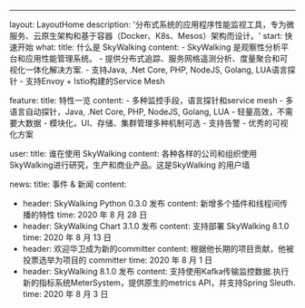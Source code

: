---
layout: LayoutHome
description: '分布式系统的应用程序性能监视工具，专为微服务、云原生架构和基于容器（Docker、K8s、Mesos）架构而设计。'
start: 快速开始
what:
  title: 什么是 SkyWalking
  content:
    - SkyWalking 是观察性分析平台和应用性能管理系统。
    - 提供分布式追踪、服务网格遥测分析、度量聚合和可视化一体化解决方案.
    - 支持Java, .Net Core, PHP, NodeJS, Golang, LUA语言探针
    - 支持Envoy + Istio构建的Service Mesh

feature:
  title: 特性一览
  content:
    - 多种监控手段，语言探针和service mesh
    - 多语言自动探针，Java, .Net Core, PHP, NodeJS, Golang, LUA
    - 轻量高效，不需要大数据
    - 模块化，UI、存储、集群管理多种机制可选
    - 支持告警
    - 优秀的可视化方案


user:
  title: 谁在使用 SkyWalking
  content: 各种各样的公司和组织使用SkyWalking进行研究，生产和商业产品。这是SkyWalking 的用户墙

news:
  title: 事件 & 新闻
  content:
  - header: SkyWalking Python 0.3.0 发布
    content: 新增多个插件和线程间传播的特性
    time: 2020 年 8 月 28 日
  - header: SkyWalking Chart 3.1.0 发布
    content: 支持部署 SkyWalking 8.1.0
    time: 2020 年 8 月 13 日
  - header: 欢迎华卫成为新的committer
    content: 根据他长期的项目贡献，他被投票选举为项目的 committer
    time: 2020 年 8 月 1 日
  - header: SkyWalking 8.1.0 发布
    content: 支持使用Kafka传输监控数据.执行新的指标系统MeterSystem，提供原生的metrics API，并支持Spring Sleuth.
    time: 2020 年 8 月 3 日
